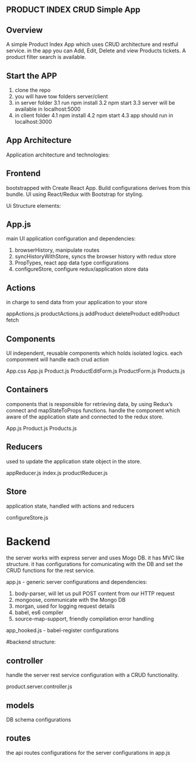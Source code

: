## PRODUCT INDEX CRUD Simple App

## Overview

A simple Product Index App which uses CRUD architecture and restful service.
in the app you can Add, Edit, Delete and view Products tickets.
A product filter search is available.

## Start the APP
1. clone the repo
2. you will have tow folders server/client
3. in server folder
    3.1 run npm install
    3.2 npm start
    3.3 server will be available in localhost:5000
4. in client folder
    4.1 npm install
    4.2 npm start
    4.3 app should run in localhost:3000

## App Architecture

Application architecture and technologies:
## Frontend
bootstrapped with Create React App. Build configurations derives from this bundle.
UI using React/Redux with Bootstrap for styling.

Ui Structure elements:

## App.js
main UI application configuration and dependencies:
  1. browserHistory, manipulate routes
  2. syncHistoryWithStore, syncs the browser history with redux store
  3. PropTypes, react app data type configurations
  4. configureStore, configure redux/application store data

## Actions
  in charge to send data from your application to your store

  appActions.js
  productActions.js
    addProduct
    deleteProduct
    editProduct
    fetch

## Components
  UI independent, reusable components which holds isolated logics. 
  each componment will handle each crud action

  App.css
  App.js
  Product.js
  ProductEditForm.js
  ProductForm.js
  Products.js

## Containers
  components that is responsible for retrieving data, by using Redux’s connect and mapStateToProps functions. handle the component which aware of the application state and connected to the redux store. 

  App.js
  Product.js
  Products.js

## Reducers
  used to update the application state object in the store.

  appReducer.js
  index.js
  productReducer.js

## Store
  application state, handled with actions and reducers

  configureStore.js


# Backend
the server works with express server and uses Mogo DB. 
it has MVC like structure. it has configurations for comunicating 
with the DB and set the CRUD functions for the rest service.

app.js - 
generic server configurations and dependencies:

 1. body-parser, will let us pull POST content from our HTTP request
  2. mongoose, communicate with the Mongo DB
  3. morgan, used for logging request details
  4. babel, es6 compiler
  5. source-map-support, friendly compilation error handling

app_hooked.js - babel-register configurations

#backend structure:
## controller
  handle the server rest service configuration with a CRUD functionality.

  product.server.controller.js

## models
  DB schema configurations

## routes
  the api routes configurations for the server configurations in app.js